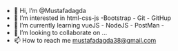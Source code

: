 - 👋 Hi, I’m @Mustafadagda
- 👀 I’m interested in html-css-js -Bootstrap - Git - GitHup
- 🌱 I’m currently learning vueJS - NodeJS - PostMan - 
- 💞️ I’m looking to collaborate on ...
- 📫 How to reach me mustafadagda38@gmail.com

<!---
Mustafadagda/Mustafadagda is a ✨ special ✨ repository because its `README.md` (this file) appears on your GitHub profile.
You can click the Preview link to take a look at your changes.
--->

